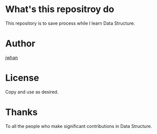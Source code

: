 What's this repositroy do
===========================
This repository is to save process while I learn Data Structure.
# Author
[jwhan](https://github.com/asmallbit)
# License
Copy and use as desired.
# Thanks
To all the people who make significant contributions in Data Structure.
